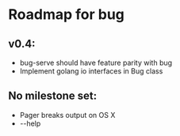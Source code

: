 # Roadmap for bug

## v0.4:
- bug-serve should have feature parity with bug
- Implement golang io interfaces in Bug class

## No milestone set:
- Pager breaks output on OS X
- --help
